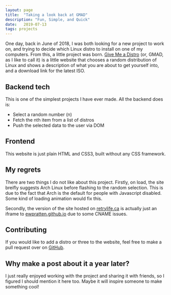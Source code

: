 ```yaml
---
layout: page
title:  "Taking a look back at GMAD"
description: "Fun, Simple, and Quick"
date:   2019-07-13
tags: projects
---
```


One day, back in June of 2018, I was both looking for a new project to work on, and trying to decide which Linux distro to install on one of my computers. From this, a little project was born. [Give Me a Distro](http://ewpratten.retrylife.ca/GiveMeADistro/) (or, GMAD, as I like to call it) is a little website that chooses a random distribution of Linux and shows a description of what you are about to get yourself into, and a download link for the latest ISO.

## Backend tech
This is one of the simplest projects I have ever made. All the backend does is:
 - Select a random number (n)
 - Fetch the nth item from a list of distros
 - Push the selected data to the user via DOM

## Frontend
This website is just plain HTML and CSS3, built without any CSS framework. 

## My regrets
There are two things I do not like about this project. Firstly, on load, the site breifly suggests Arch Linux before flashing to the random selection. This is due to the fact that Arch is the default for people with Javascript disabled. Some kind of loading animation would fix this.

Secondly, the version of the site hosted on [retrylife.ca](https://retrylife.ca/gmad) is actually just an iframe to [ewpratten.github.io](https://ewpratten.github.io/GiveMeADistro) due to some CNAME issues.

## Contributing
If you would like to add a distro or three to the website, feel free to make a pull request over on [GitHub](https://github.com/Ewpratten/GiveMeADistro).

## Why make a post about it a year later?
I just really enjoyed working with the project and sharing it with friends, so I figured I should mention it here too. Maybe it will inspire someone to make something cool!